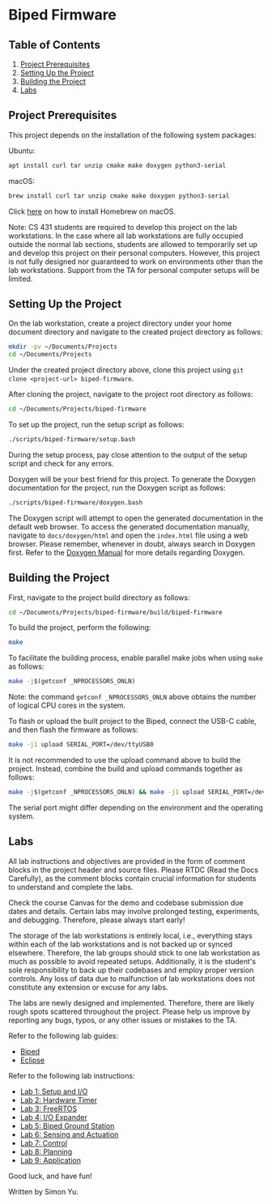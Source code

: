 # Biped Firmware

## Table of Contents

1. [Project Prerequisites](#project-prerequisites)
2. [Setting Up the Project](#setting-up-the-project)
3. [Building the Project](#building-the-project)
4. [Labs](#labs)

## Project Prerequisites

This project depends on the installation of the following system packages:

Ubuntu:

```bash
apt install curl tar unzip cmake make doxygen python3-serial
```

macOS:
```bash
brew install curl tar unzip cmake make doxygen python3-serial
```

Click [here](https://brew.sh/) on how to install Homebrew on macOS.

Note: CS 431 students are required to develop this project on the lab workstations. In the case where all lab workstations are fully occupied outside the normal lab sections, students are allowed to temporarily set up and develop this project on their personal computers. However, this project is not fully designed nor guaranteed to work on environments other than the lab workstations. Support from the TA for personal computer setups will be limited.

## Setting Up the Project

On the lab workstation, create a project directory under your home document directory and navigate to the created project directory as follows:
```bash
mkdir -pv ~/Documents/Projects
cd ~/Documents/Projects
```

Under the created project directory above, clone this project using `git clone <project-url> biped-firmware`.

After cloning the project, navigate to the project root directory as follows:
```bash
cd ~/Documents/Projects/biped-firmware
```

To set up the project, run the setup script as follows:
```bash
./scripts/biped-firmware/setup.bash
```

During the setup process, pay close attention to the output of the setup script and check for any errors.

Doxygen will be your best friend for this project. To generate the Doxygen documentation for the project, run the Doxygen script as follows:
```bash
./scripts/biped-firmware/doxygen.bash
```

The Doxygen script will attempt to open the generated documentation in the default web browser. To access the generated documentation manually, navigate to `docs/doxygen/html` and open the `index.html` file using a web browser. Please remember, whenever in doubt, always search in Doxygen first. Refer to the [Doxygen Manual](https://www.doxygen.nl/manual/index.html) for more details regarding Doxygen.

## Building the Project

First, navigate to the project build directory as follows:
```bash
cd ~/Documents/Projects/biped-firmware/build/biped-firmware
```

To build the project, perform the following:
```bash
make
```

To facilitate the building process, enable parallel make jobs when using `make` as follows:
```bash
make -j$(getconf _NPROCESSORS_ONLN)
```

Note: the command `getconf _NPROCESSORS_ONLN` above obtains the number of logical CPU cores in the system.

To flash or upload the built project to the Biped, connect the USB-C cable, and then flash the firmware as follows:
```bash
make -j1 upload SERIAL_PORT=/dev/ttyUSB0
```

It is not recommended to use the upload command above to build the project. Instead, combine the build and upload commands together as follows:
```bash
make -j$(getconf _NPROCESSORS_ONLN) && make -j1 upload SERIAL_PORT=/dev/ttyUSB0
```

The serial port might differ depending on the environment and the operating system.

## Labs

All lab instructions and objectives are provided in the form of comment blocks in the project header and source files. Please RTDC (Read the Docs Carefully), as the comment blocks contain crucial information for students to understand and complete the labs.

Check the course Canvas for the demo and codebase submission due dates and details. Certain labs may involve prolonged testing, experiments, and debugging. Therefore, please always start early!

The storage of the lab workstations is entirely local, i.e., everything stays within each of the lab workstations and is not backed up or synced elsewhere. Therefore, the lab groups should stick to one lab workstation as much as possible to avoid repeated setups. Additionally, it is the student's sole responsibility to back up their codebases and employ proper version controls. Any loss of data due to malfunction of lab workstations does not constitute any extension or excuse for any labs.

The labs are newly designed and implemented. Therefore, there are likely rough spots scattered throughout the project. Please help us improve by reporting any bugs, typos, or any other issues or mistakes to the TA.

Refer to the following lab guides:
- [Biped](docs/biped-firmware/general/biped.md)
- [Eclipse](docs/biped-firmware/general/eclipse.md)

Refer to the following lab instructions:
- [Lab 1: Setup and I/O](docs/biped-firmware/labs/lab_1.md)
- [Lab 2: Hardware Timer](docs/biped-firmware/labs/lab_2.md)
- [Lab 3: FreeRTOS](docs/biped-firmware/labs/lab_3.md)
- [Lab 4: I/O Expander](docs/biped-firmware/labs/lab_4.md)
- [Lab 5: Biped Ground Station](docs/biped-firmware/labs/lab_5.md)
- [Lab 6: Sensing and Actuation](docs/biped-firmware/labs/lab_6.md)
- [Lab 7: Control](docs/biped-firmware/labs/lab_7.md)
- [Lab 8: Planning](docs/biped-firmware/labs/lab_8.md)
- [Lab 9: Application](docs/biped-firmware/labs/lab_9.md)

Good luck, and have fun!

Written by Simon Yu.
